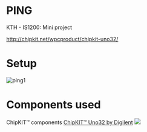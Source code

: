 # PING
KTH - IS1200: Mini project



http://chipkit.net/wpcproduct/chipkit-uno32/

# Setup

![ping1](https://user-images.githubusercontent.com/62188976/77232707-040ca400-6ba3-11ea-9172-3131d918335f.jpg)

# Components used
ChipKIT™ components
[ChipKIT™ Uno32 by Digilent](/sample_page)
<img src="images/dummy_thumbnail.jpg?raw=true"/>
    
    
    

